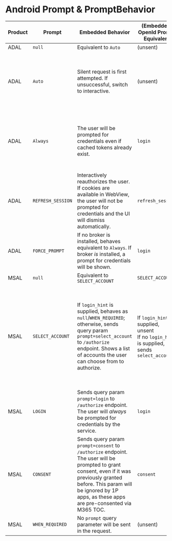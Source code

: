 # Android Prompt & PromptBehavior

| Product | Prompt            | Embedded Behavior                                                                                                                                                                                                                                          | (Embedded) OpenId Prompt Equivalent                                                              | Sent to Broker?      | Broker Behavior                                                                                                                                                                                                                                                                                                        | (Broker) OpenId Prompt Equivalent                         |
|---------|-------------------|------------------------------------------------------------------------------------------------------------------------------------------------------------------------------------------------------------------------------------------------------------|--------------------------------------------------------------------------------------------------|----------------------|------------------------------------------------------------------------------------------------------------------------------------------------------------------------------------------------------------------------------------------------------------------------------------------------------------------------|-----------------------------------------------------------|
| ADAL    | `null`            | Equivalent to `Auto`                                                                                                                                                                                                                                       | (unsent)                                                                                         | N/A                  | Equivalent to `Auto`                                                                                                                                                                                                                                                                                                   | (unsent)                                                  |
| ADAL    | `Auto`            | Silent request is first attempted. If unsuccessful, switch to interactive.                                                                                                                                                                                 | (unsent)                                                                                         | Yes                  | Broker attempts silent request first. If `claimsChallenge` is provided, broker will skip AT in cache and use RT to acquire new tokens. If silent request fails, call will go interactive.                                                                                                                              | (unsent)                                                  |
| ADAL    | `Always`          | The user will be prompted for credentials even if cached tokens already exist.                                                                                                                                                                             | `login`                                                                                          | Yes, augmented       | Broker attempts silent request first. If `claimsChallenge` is provided, broker will skip AT in cache and use RT to acquire new tokens. If silent request fails, call will go interactive.                                                                                                                              | (unsent)                                                  |
| ADAL    | `REFRESH_SESSION` | Interactively reauthorizes the user. If cookies are available in WebView, the user will not be prompted for credentials and the UI will dismiss automatically.                                                                                             | `refresh_session`                                                                                | Yes, but unsupported | Unsupported by V2 endpoint                                                                                                                                                                                                                                                                                             | (unsent)                                                  |
| ADAL    | `FORCE_PROMPT`    | If no broker is installed, behaves equivalent to `Always`. If broker _is_ installed, a prompt for credentials will be shown.                                                                                                                               | `login`                                                                                          | Yes                  | Equivalent to `Always` in embedded flow.                                                                                                                                                                                                                                                                               | `login`                                                   |
| MSAL    | `null`            | Equivalent to `SELECT_ACCOUNT`                                                                                                                                                                                                                              | `SELECT_ACCOUNT`                                                                                         | N/A                  | Same as `SELECT_ACCOUNT`                                                                                                                              | Same as `SELECT_ACCOUNT`                                                  |
| MSAL    | `SELECT_ACCOUNT`  | If `login_hint` is supplied, behaves as `null`/`WHEN_REQUIRED`; otherwise, sends query param `prompt=select_account` to `/authorize` endpoint. Shows a list of accounts the user can choose from to authorize.                                             | If `login_hint` is supplied, unsent <br/> If no `login_hint` is supplied, sends `select_account` | Yes                  | If `login_hint` is supplied, behaves as `null`/`WHEN_REQUIRED`; otherwise, `AccountChooserActivity` is shown. Account picker inside of ESTS/WebView is _never_ shown, as the user would have already pre-selected an account via `AccountChooserActivity`. If user selects '`Add Account`', no `prompt=login` is sent. | (unsent - account selection via `AccountChooserActivity`) |
| MSAL    | `LOGIN`           | Sends query param `prompt=login` to `/authorize` endpoint. The user will _always_ be prompted for credentials by the service.                                                                                                                              | `login`                                                                                          | Yes                  | Same as embedded flow.                                                                                                                                                                                                                                                                                                 | `login`                                                   |
| MSAL    | `CONSENT`         | Sends query param `prompt=consent` to `/authorize` endpoint. The user will be prompted to grant consent, even if it was previously granted before. This param will be ignored by 1P apps, as these apps are pre-consented via M365 TOC.                                                              | `consent`                                                                                        | Yes                  |  Sends query param `prompt=consent` to `/authorize` endpoint. The user will be prompted to grant consent, even if it was previously granted before.                                                                                                                                                                                                                                      | `consent`                                                 |
| MSAL    | `WHEN_REQUIRED`   |No `prompt` query parameter will be sent in the request.| (unsent) | N/A                  | Same as embedded flow                                                                                                                                                                                                                                                                                                  | (unsent - account selection via `AccountChooserActivity`) |
